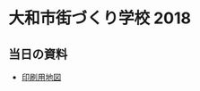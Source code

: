 # 大和市街づくり学校 2018

## 当日の資料
* [印刷用地図](https://github.com/furuhashilab/yamato-town-planning/blob/master/yamato20191222_atlas-4fue97or.pdf)

